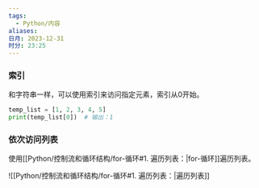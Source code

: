 ```yaml
---
tags:
  - Python/内容
aliases: 
日月: 2023-12-31
时分: 23:25
---
```

### 索引

和字符串一样，可以使用索引来访问指定元素，索引从0开始。

```python
temp_list = [1, 2, 3, 4, 5]
print(temp_list[0])  # 输出：1
```

### 依次访问列表

使用[[Python/控制流和循环结构/for-循环#1. 遍历列表：|for-循环]]遍历列表。

![[Python/控制流和循环结构/for-循环#1. 遍历列表：|遍历列表]]